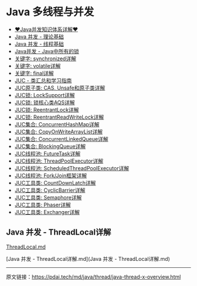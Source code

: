 # Java 多线程与并发

- [ ♥Java并发知识体系详解♥ ]()
- [ Java 并发 - 理论基础 ]()
- [ Java 并发 - 线程基础 ]()
- [ Java并发 - Java中所有的锁 ]()
- [ 关键字: synchronized详解 ]()
- [ 关键字: volatile详解 ]()
- [ 关键字: final详解 ]()
- [ JUC - 类汇总和学习指南 ]()
- [ JUC原子类: CAS, Unsafe和原子类详解 ]()
- [ JUC锁: LockSupport详解 ]()
- [ JUC锁: 锁核心类AQS详解 ]()
- [ JUC锁: ReentrantLock详解 ]()
- [ JUC锁: ReentrantReadWriteLock详解 ]()
- [ JUC集合: ConcurrentHashMap详解 ]()
- [ JUC集合: CopyOnWriteArrayList详解 ]()
- [ JUC集合: ConcurrentLinkedQueue详解 ]()
- [ JUC集合: BlockingQueue详解 ]()
- [ JUC线程池: FutureTask详解 ]()
- [ JUC线程池: ThreadPoolExecutor详解 ]()
- [ JUC线程池: ScheduledThreadPoolExecutor详解 ]()
- [ JUC线程池: Fork/Join框架详解 ]()
- [ JUC工具类: CountDownLatch详解 ]()
- [ JUC工具类: CyclicBarrier详解 ]()
- [ JUC工具类: Semaphore详解 ]()
- [ JUC工具类: Phaser详解 ]()
- [ JUC工具类: Exchanger详解 ]()



## Java 并发 - ThreadLocal详解

[ThreadLocal.md](ThreadLocal.md)

[Java 并发 - ThreadLocal详解.md](Java 并发 - ThreadLocal详解.md)

------

 原文链接：https://pdai.tech/md/java/thread/java-thread-x-overview.html